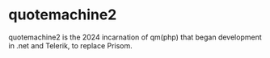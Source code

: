 # quotemachine2
quotemachine2 is the 2024 incarnation of qm(php) that began development in .net and Telerik, to replace Prisom. 
